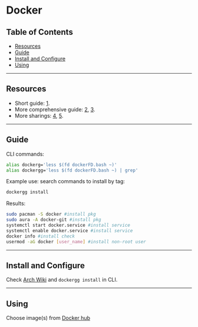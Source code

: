 # Docker

## Table of Contents

- [Resources](#resources)
- [Guide](#guide)
- [Install and Configure](#install-and-configure)
- [Using](#using)

-------

## Resources

- Short guide: [1](https://youtu.be/_dfLOzuIg2o).
- More comprehensive guide: [2](https://youtu.be/rOTqprHv1YE), [3](https://youtu.be/gAkwW2tuIqE).
- More sharings: [4](https://youtu.be/IbUXb4pQbPY), [5](https://youtu.be/u-YWtdbpEhQ).

-------

## Guide

CLI commands:

```bash
alias dockerg='less $(fd dockerFD.bash ~)'
alias dockergg='less $(fd dockerFD.bash ~) | grep'
```

Example use: search commands to install by tag:

```bash
dockergg install
```

Results:

```bash
sudo pacman -S docker #install pkg
sudo aura -A docker-git #install pkg
systemctl start docker.service #install service
systemctl enable docker.service #install service
docker info #install check
usermod -aG docker [user_name] #install non-root user
```

-------

## Install and Configure

Check [Arch Wiki](https://wiki.archlinux.org/title/docker) and `dockergg install` in CLI.

-------

## Using

Choose image(s) from [Docker hub](https://hub.docker.com/)
